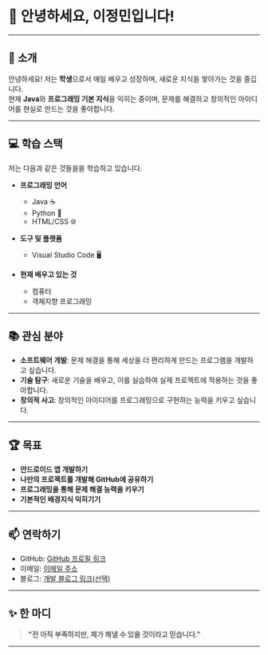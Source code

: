 # 👋 안녕하세요, 이정민입니다!

---

## 🌟 **소개**
안녕하세요! 저는 **학생**으로서 매일 배우고 성장하며, 새로운 지식을 쌓아가는 것을 즐깁니다.  
현재 **Java**와 **프로그래밍 기본 지식**을 익히는 중이며, 문제를 해결하고 창의적인 아이디어를 현실로 만드는 것을 좋아합니다.  

---

## 💻 **학습 스택**
저는 다음과 같은 것들을을 학습하고 있습니다. 

- **프로그래밍 언어**  
  - Java ☕  
  - Python 🐍  
  - HTML/CSS 🌐  

- **도구 및 플랫폼**  
  - Visual Studio Code 🖥️  

- **현재 배우고 있는 것**  
  - 컴퓨터
  - 객체지향 프로그래밍

---

## 📚 **관심 분야**
- **소프트웨어 개발**: 문제 해결을 통해 세상을 더 편리하게 만드는 프로그램을 개발하고 싶습니다.  
- **기술 탐구**: 새로운 기술을 배우고, 이를 실습하여 실제 프로젝트에 적용하는 것을 좋아합니다.  
- **창의적 사고**: 창의적인 아이디어를 프로그래밍으로 구현하는 능력을 키우고 싶습니다. 

---

## 🏆 **목표**
- **안드로이드 앱 개발하기**  
- **나만의 프로젝트를 개발해 GitHub에 공유하기**  
- **프로그래밍을 통해 문제 해결 능력을 키우기**  
- **기본적인 배경지식 익히기기**

---

## 📫 **연락하기**
- GitHub: [GitHub 프로필 링크](https://github.com/goguggi/AIDEN-S_PROJECT.github.io)  
- 이메일: [이메일 주소](#)  
- 블로그: [개발 블로그 링크(선택)](#)  

---

## ✨ **한 마디**
> **"전 아직 부족하지만, 제가 해낼 수 있을 것이라고 믿습니다."**

---